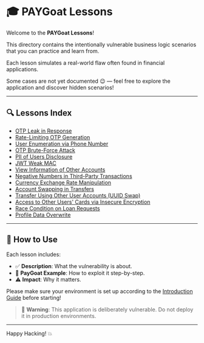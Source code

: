 # 🎓 PAYGoat Lessons

Welcome to the **PAYGoat Lessons**!  

This directory contains the intentionally vulnerable business logic scenarios that you can practice and learn from.

Each lesson simulates a real-world flaw often found in financial applications.

Some cases are not yet documented 😉 — feel free to explore the application and discover hidden scenarios!

---

## 🔍 Lessons Index

- [OTP Leak in Response](./00_otp_leak_in_the_response.md)
- [Rate-Limiting OTP Generation](./01_rate-limiting_otp_generation.md)
- [User Enumeration via Phone Number](./02_user_enumeration_via_phone_number.md)
- [OTP Brute-Force Attack](./03_otp_brute-force-attack.md)
- [PII of Users Disclosure](./04_pii_of_users_isclosure.md)
- [JWT Weak MAC](./05_jwt_weak_mac.md)
- [View Information of Other Accounts](./06_view_information_of_other_accounts.md)
- [Negative Numbers in Third-Party Transactions](./07_negative_numbers_in_third-party_transfers.md)
- [Currency Exchange Rate Manipulation](./08_currency_exchange_rate_manipulation.md)
- [Account Swapping in Transfers](./09_account_swapping_in_ransfers.md_)
- [Transfer Using Other User Accounts (UUID Swap)](./10_unauthorized_account_swap_in_third_party_transfers_using_uuid.md)
- [Access to Other Users' Cards via Insecure Encryption](./11_access_to_other_users_cards_via_insecure_encryption.md)
- [Race Condition on Loan Requests](./12_race_condition_in_loan_requests.md)
- [Profile Data Overwrite](./13_unauthorized_profile_field_modification.md)

---

## 🌟 How to Use

Each lesson includes:

- ✅ **Description**: What the vulnerability is about.
- 🔢 **PayGoat Example**: How to exploit it step-by-step.
- ⚠️ **Impact**: Why it matters.

Please make sure your environment is set up according to the [Introduction Guide](./Introduction.md) before starting!

> 🚧 **Warning**: This application is deliberately vulnerable. Do not deploy it in production environments.

---

Happy Hacking! 💥
